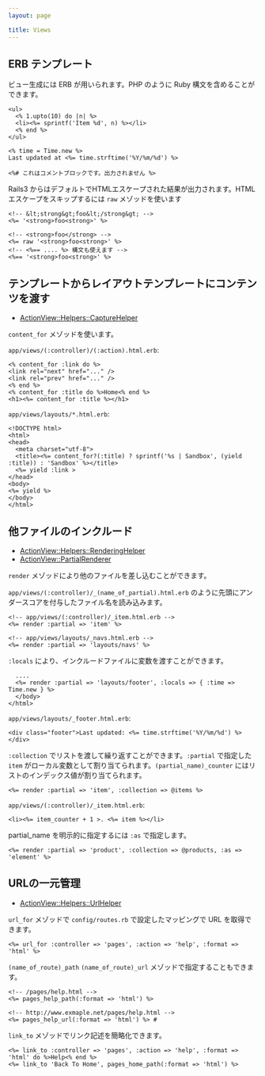 ```yaml
---
layout: page 

title: Views 
---
```


## ERB テンプレート 

ビュー生成には ERB が用いられます。PHP のように Ruby 構文を含めることができます。

    <ul>
      <% 1.upto(10) do |n| %>
      <li><%= sprintf('Item %d', n) %></li>
      <% end %>
    </ul>

    <% time = Time.new %>
    Last updated at <%= time.strftime('%Y/%m/%d') %>

    <%# これはコメントブロックです。出力されません %>

Rails3 からはデフォルトでHTMLエスケープされた結果が出力されます。HTMLエスケープをスキップするには `raw` メゾッドを使います

    <!-- &lt;strong&gt;foo&lt;/strong&gt; -->
    <%= '<strong>foo<strong>' %>

    <!-- <strong>foo</strong> -->
    <%= raw '<strong>foo<strong>' %>
    <!-- <%== .... %> 構文も使えます -->
    <%== '<strong>foo<strong>' %>


## テンプレートからレイアウトテンプレートにコンテンツを渡す

* [ActionView::Helpers::CaptureHelper](http://api.rubyonrails.org/classes/ActionView/Helpers/CaptureHelper.html) 

`content_for` メゾッドを使います。

`app/views/(:controller)/(:action).html.erb`:

    <% content_for :link do %>
    <link rel="next" href="..." />
    <link rel="prev" href="..." />
    <% end %>
    <% content_for :title do %>Home<% end %>
    <h1><%= content_for :title %></h1>

`app/views/layouts/*.html.erb`:

    <!DOCTYPE html>
    <html>
    <head>
      <meta charset="utf-8">
      <title><%= content_for?(:title) ? sprintf('%s | Sandbox', (yield :title)) : 'Sandbox' %></title>
      <%= yield :link >
    </head>
    <body>
    <%= yield %>
    </body>
    </html>

## 他ファイルのインクルード

* [ActionView::Helpers::RenderingHelper](http://api.rubyonrails.org/classes/ActionView/Helpers/RenderingHelper.html) 
* [ActionView::PartialRenderer](http://api.rubyonrails.org/classes/ActionView/PartialRenderer.html)

`render` メゾッドにより他のファイルを差し込むことができます。

`app/views/(:controller)/_(name_of_partial).html.erb` のように先頭にアンダースコアを付与したファイル名を読み込みます。

    <!-- app/views/(:controller)/_item.html.erb -->
    <%= render :partial => 'item' %>

    <!-- app/views/layouts/_navs.html.erb -->
    <%= render :partial => 'layouts/navs' %>

`:locals` により、インクルードファイルに変数を渡すことができます。

      ....
      <%= render :partial => 'layouts/footer', :locals => { :time => Time.new } %>
      </body>
    </html>

`app/views/layouts/_footer.html.erb`:

    <div class="footer">Last updated: <%= time.strftime('%Y/%m/%d') %></div>

`:collection` でリストを渡して繰り返すことができます。`:partial` で指定した `item` がローカル変数として割り当てられます。`(partial_name)_counter` にはリストのインデックス値が割り当てられます。

    <%= render :partial => 'item', :collection => @items %>

`app/views/(:controller)/_item.html.erb`:

    <li><%= item_counter + 1 >. <%= item %></li>

partial_name を明示的に指定するには `:as` で指定します。

    <%= render :partial => 'product', :collection => @products, :as => 'element' %>


## URLの一元管理

* [ActionView::Helpers::UrlHelper](http://api.rubyonrails.org/classes/ActionView/Helpers/UrlHelper.html) 

`url_for` メゾッドで `config/routes.rb` で設定したマッピングで URL を取得できます。

    <%= url_for :controller => 'pages', :action => 'help', :format => 'html' %>

`(name_of_route)_path` `(name_of_route)_url` メゾッドで指定することもできます。

    <!-- /pages/help.html -->
    <%= pages_help_path(:format => 'html') %>

    <!-- http://www.exmaple.net/pages/help.html -->
    <%= pages_help_url(:format => 'html') %> #

`link_to` メゾッドでリンク記述を簡略化できます。

    <%= link_to :controller => 'pages', :action => 'help', :format => 'html' do %>Help<% end %>
    <%= link_to 'Back To Home', pages_home_path(:format => 'html') %>

